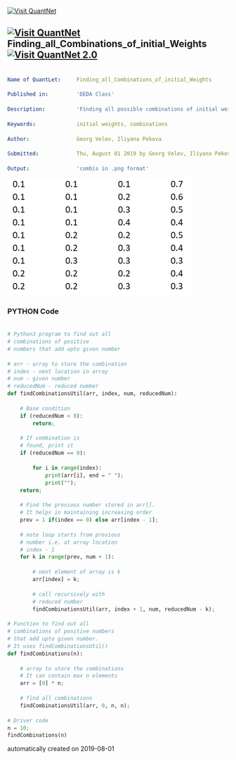 [<img src="https://github.com/QuantLet/Styleguide-and-FAQ/blob/master/pictures/banner.png" width="888" alt="Visit QuantNet">](http://quantlet.de/)

## [<img src="https://github.com/QuantLet/Styleguide-and-FAQ/blob/master/pictures/qloqo.png" alt="Visit QuantNet">](http://quantlet.de/) **Finding_all_Combinations_of_initial_Weights** [<img src="https://github.com/QuantLet/Styleguide-and-FAQ/blob/master/pictures/QN2.png" width="60" alt="Visit QuantNet 2.0">](http://quantlet.de/)

```yaml

Name of QuantLet:     Finding_all_Combinations_of_initial_Weights

Published in:         'DEDA Class'

Description:          'Finding all possible combinations of initial weights for a four-cryptocurrencies-portfolio'

Keywords:             initial weights, combinations

Author:               Georg Velev, Iliyana Pekova

Submitted:            Thu, August 01 2019 by Georg Velev, Iliyana Pekova

Output:               'combis in .png format'

```

![Picture1](combis.png)

### PYTHON Code
```python

# Python3 program to find out all 
# combinations of positive 
# numbers that add upto given number 

# arr - array to store the combination 
# index - next location in array 
# num - given number 
# reducedNum - reduced number 
def findCombinationsUtil(arr, index, num, reducedNum): 

	# Base condition 
	if (reducedNum < 0): 
		return; 

	# If combination is 
	# found, print it 
	if (reducedNum == 0): 

		for i in range(index): 
            print(arr[i], end = " "); 
            print("");
    return; 

	# Find the previous number stored in arr[]. 
	# It helps in maintaining increasing order 
	prev = 1 if(index == 0) else arr[index - 1]; 

	# note loop starts from previous 
	# number i.e. at array location 
	# index - 1 
	for k in range(prev, num + 1): 
		
		# next element of array is k 
		arr[index] = k; 

		# call recursively with 
		# reduced number 
		findCombinationsUtil(arr, index + 1, num, reducedNum - k); 

# Function to find out all 
# combinations of positive numbers 
# that add upto given number. 
# It uses findCombinationsUtil() 
def findCombinations(n): 
	
	# array to store the combinations 
	# It can contain max n elements 
	arr = [0] * n; 

	# find all combinations 
	findCombinationsUtil(arr, 0, n, n); 

# Driver code 
n = 10; 
findCombinations(n)

```

automatically created on 2019-08-01